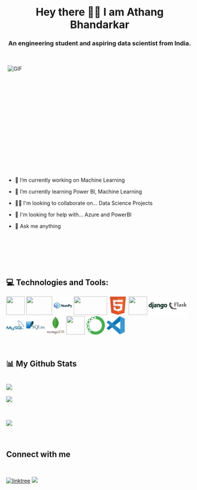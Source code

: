 <h1 align="center">Hey there 👋🏻 I am Athang Bhandarkar</h1>
<h3 align="center">An engineering student and aspiring data scientist from India.</h3>
<br><br>
<img align="right" alt="GIF" src="https://c.tenor.com/NOYF3f82b_gAAAAC/programmer.gif" width="500" height="300"/>

<br><br>

- 🔭 I’m currently working on Machine Learning

- 🌱 I’m currently learning Power BI, Machine Learning

- 👯‍♀️ I'm looking to collaborate on... Data Science Projects

- 🤔 I'm looking for help with... Azure and PowerBI

- 💬 Ask me anything

<br>
<br>
<br>
<br>

<!-- 
-->
<br>
<h2> 💻 Technologies and Tools:  </h2>

<img src="https://camo.githubusercontent.com/24303cd2424a9a9c092cb6f3108ae66c45d827c3bb8cac57c93c1831c058e43f/68747470733a2f2f696d672e69636f6e73382e636f6d2f636f6c6f722f34382f3030303030302f707974686f6e2e706e67" width="50" height="50"/> <img src="https://data-flair.training/blogs/wp-content/uploads/sites/2/2019/07/scikit-learn-logo-300x181.png" width="70" height="50"/>  <t/> <img src="https://raw.githubusercontent.com/devicons/devicon/1119b9f84c0290e0f0b38982099a2bd027a48bf1/icons/numpy/numpy-original-wordmark.svg" width="50" height="50"/> <img src="https://data-flair.training/blogs/wp-content/uploads/sites/2/2019/07/matplotlib-520x152.png" width="90" height="50"/> <img src="https://raw.githubusercontent.com/devicons/devicon/1119b9f84c0290e0f0b38982099a2bd027a48bf1/icons/html5/html5-original.svg" width="50" height="50"/> <img src="https://camo.githubusercontent.com/dc75aee770dff630309493116eeebd6a39c7042e4e94780a5e6c8f107bebe76f/68747470733a2f2f696d672e69636f6e73382e636f6d2f636f6c6f722f34382f3030303030302f637373332e706e67" width="50" height="50"/> <img src="https://raw.githubusercontent.com/devicons/devicon/1119b9f84c0290e0f0b38982099a2bd027a48bf1/icons/django/django-plain-wordmark.svg" width="50" height="50"/> <img src="https://raw.githubusercontent.com/devicons/devicon/1119b9f84c0290e0f0b38982099a2bd027a48bf1/icons/flask/flask-original-wordmark.svg" width="50" height="50"/> <img src="https://raw.githubusercontent.com/devicons/devicon/1119b9f84c0290e0f0b38982099a2bd027a48bf1/icons/mysql/mysql-plain-wordmark.svg" width="50" height="50"/> <img src="https://raw.githubusercontent.com/devicons/devicon/1119b9f84c0290e0f0b38982099a2bd027a48bf1/icons/sqlite/sqlite-original-wordmark.svg" width="50" height="50"/> <img src="https://raw.githubusercontent.com/devicons/devicon/master/icons/mongodb/mongodb-original-wordmark.svg" width="50" height="50"/> <img src="https://camo.githubusercontent.com/04d74fa252ccfc767a20a5719365205c5251294b38c3d91d213491b24200e595/68747470733a2f2f696d672e69636f6e73382e636f6d2f636f6c6f722f34382f3030303030302f66697265626173652e706e67" width="50" height="50"/> <img src="https://raw.githubusercontent.com/devicons/devicon/1119b9f84c0290e0f0b38982099a2bd027a48bf1/icons/anaconda/anaconda-original.svg" width="50" height="50"/> <img src="https://raw.githubusercontent.com/devicons/devicon/1119b9f84c0290e0f0b38982099a2bd027a48bf1/icons/vscode/vscode-original.svg" width="50" height="50"/>

<!--
<img src="python.png" alt="python" width="40" height="40"/>
<img src="css.png" alt="css3" width="40" height="40"/>
<img src="html.png" alt="html5" width="40" height="40"/>
<img src="django.png" alt="html5" width="40" height="40"/>
<img src="vsc.png" alt="html5" width="40" height="40"/>
<img src="git.png" alt="html5" width="40" height="40"/>

</p>

<h3> My GitHub Stats</h3>
<p>
<img src="https://github-readme-stats.vercel.app/api/top-langs?username=Athang9&show_icons=true&theme=dark&locale=en&layout=compact" alt="Athang Bhandarkar"/>
<img src="https://github-readme-stats.vercel.app/api?username=Athang9&show_icons=true&theme=dark&locale=en" alt="Athang Bhandarkar" />
 </p>-->
<br>
<h2>📊 My Github Stats</h2>
<br>
<img src="https://github-profile-summary-cards.vercel.app/api/cards/profile-details?username=Athang9&theme=vue"/>

<br>

![](https://github-readme-stats.vercel.app/api?username=Athang9&show_icons=true&theme=vue&locale=en)

<br>

![](https://github-readme-streak-stats.herokuapp.com/?user=Athang9)

<br>

<h2>Connect with me</h2>

<br>

[![linktree](https://img.shields.io/badge/linktree-39E09B?style=for-the-badge&logo=linktree&logoColor=white)](https://linktr.ee/Athang0)
[![](https://img.shields.io/badge/Gmail-D14836?style=for-the-badge&logo=gmail&logoColor=white)](bhandarkarathang@gmail.com**)

<br>
